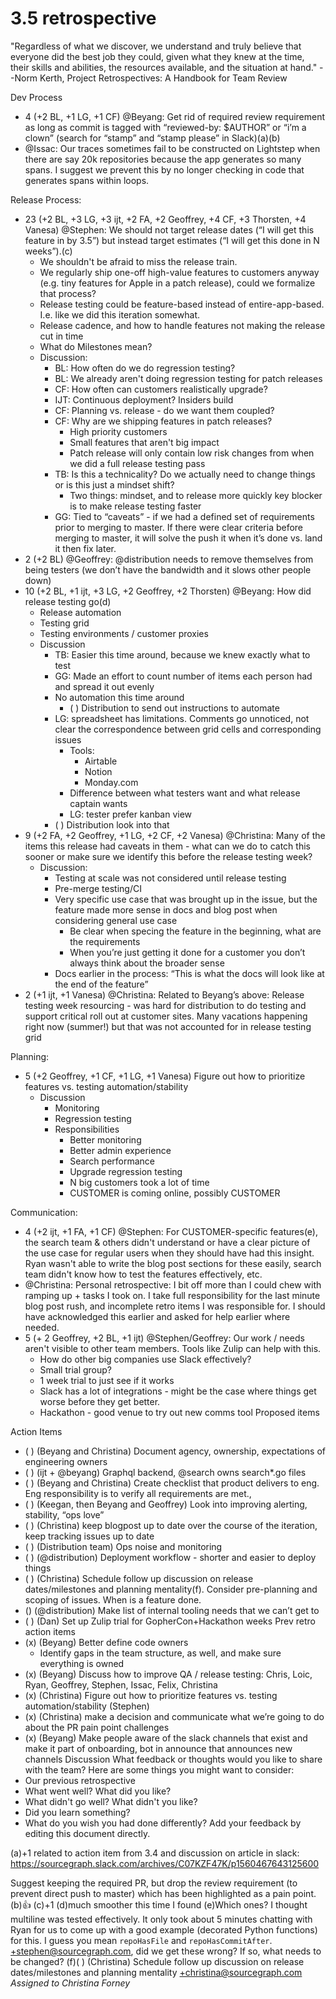 # 3.5 retrospective

"Regardless of what we discover, we understand and truly believe that everyone did the best job they could, given what they knew at the time, their skills and abilities, the resources available, and the situation at hand."
--Norm Kerth, Project Retrospectives: A Handbook for Team Review


Dev Process
* 4 (+2 BL, +1 LG, +1 CF) @Beyang: Get rid of required review requirement as long as commit is tagged with “reviewed-by: $AUTHOR” or “i’m a clown” (search for “stamp” and “stamp please” in Slack)(a)(b)
* @Issac: Our traces sometimes fail to be constructed on Lightstep when there are say 20k repositories because the app generates so many spans. I suggest we prevent this by no longer checking in code that generates spans within loops.


Release Process: 
* 23 (+2 BL, +3 LG, +3 ijt, +2 FA, +2 Geoffrey, +4 CF, +3 Thorsten, +4 Vanesa) @Stephen: We should not target release dates (“I will get this feature in by 3.5”) but instead target estimates (“I will get this done in N weeks”).(c)
   * We shouldn't be afraid to miss the release train.
   * We regularly ship one-off high-value features to customers anyway (e.g. tiny features for Apple in a patch release), could we formalize that process?
   * Release testing could be feature-based instead of entire-app-based. I.e. like we did this iteration somewhat.
   * Release cadence, and how to handle features not making the release cut in time
   * What do Milestones mean?
   * Discussion:
      * BL: How often do we do regression testing?
      * BL: We already aren't doing regression testing for patch releases
      * CF: How often can customers realistically upgrade?
      * IJT: Continuous deployment? Insiders build
      * CF: Planning vs. release - do we want them coupled?
      * CF: Why are we shipping features in patch releases?
         * High priority customers
         * Small features that aren't big impact
         * Patch release will only contain low risk changes from when we did a full release testing pass
      * TB: Is this a technicality? Do we actually need to change things or is this just a mindset shift? 
         * Two things: mindset, and to release more quickly key blocker is to make release testing faster
      * GG: Tied to “caveats” - if we had a defined set of requirements prior to merging to master. If there were clear criteria before merging to master, it will solve the push it when it’s done vs. land it then fix later.
* 2 (+2 BL) @Geoffrey: @distribution needs to remove themselves from being testers (we don’t have the bandwidth and it slows other people down)
* 10 (+2 BL, +1 ijt, +3 LG, +2 Geoffrey, +2 Thorsten) @Beyang: How did release testing go(d)
   * Release automation
   * Testing grid
   * Testing environments / customer proxies
   * Discussion
      * TB: Easier this time around, because we knew exactly what to test
      * GG: Made an effort to count number of items each person had and spread it out evenly
      * No automation this time around
         * ( ) Distribution to send out instructions to automate
      * LG: spreadsheet has limitations. Comments go unnoticed, not clear the correspondence between grid cells and corresponding issues
         * Tools:
            * Airtable
            * Notion
            * Monday.com
         * Difference between what testers want and what release captain wants
         * LG: tester prefer kanban view
      * ( ) Distribution look into that
* 9 (+2 FA, +2 Geoffrey, +1 LG, +2 CF, +2 Vanesa) @Christina: Many of the items this release had caveats in them - what can we do to catch this sooner or make sure we identify this before the release testing week?
   * Discussion:
      * Testing at scale was not considered until release testing
      * Pre-merge testing/CI
      * Very specific use case that was brought up in the issue, but the feature made more sense in docs and blog post when considering general use case
         * Be clear when specing the feature in the beginning, what are the requirements
         * When you’re just getting it done for a customer you don’t always think about the broader sense
      * Docs earlier in the process: “This is what the docs will look like at the end of the feature”
* 2 (+1 ijt, +1 Vanesa) @Christina: Related to Beyang’s above: Release testing week resourcing - was hard for distribution to do testing and support critical roll out at customer sites. Many vacations happening right now (summer!) but that was not accounted for in release testing grid


Planning:
* 5 (+2 Geoffrey, +1 CF, +1 LG, +1 Vanesa) Figure out how to prioritize features vs. testing automation/stability
   * Discussion
      * Monitoring
      * Regression testing
      * Responsibilities
         * Better monitoring
         * Better admin experience
         * Search performance
         * Upgrade regression testing
         * N big customers took a lot of time
         * CUSTOMER is coming online, possibly CUSTOMER


Communication:
* 4 (+2 ijt, +1 FA, +1 CF) @Stephen: For CUSTOMER-specific features(e), the search team & others didn't understand or have a clear picture of the use case for regular users when they should have had this insight. Ryan wasn't able to write the blog post sections for these easily, search team didn't know how to test the features effectively, etc.
* @Christina: Personal retrospective: I bit off more than I could chew with ramping up + tasks I took on. I take full responsibility for the last minute blog post rush, and incomplete retro items I was responsible for. I should have acknowledged this earlier and asked for help earlier where needed.
* 5 (+ 2 Geoffrey, +2 BL, +1 ijt) @Stephen/Geoffrey: Our work / needs aren't visible to other team members. Tools like Zulip can help with this. 
   * How do other big companies use Slack effectively?
   * Small trial group?
   * 1 week trial to just see if it works
   * Slack has a lot of integrations - might be the case where things get worse before they get better.
   * Hackathon - good venue to try out new comms tool
Proposed items


Action Items
* ( ) (Beyang and Christina) Document agency, ownership, expectations of engineering owners
* ( ) (ijt + @beyang) Graphql backend, @search owns search*.go files
* ( ) (Beyang and Christina) Create checklist that product delivers to eng. Eng responsibility is to verify all requirements are met., 
* ( ) (Keegan, then Beyang and Geoffrey) Look into improving alerting, stability, “ops love”
* ( ) (Christina) keep blogpost up to date over the course of the iteration, keep tracking issues up to date
* ( ) (Distribution team) Ops noise and monitoring
* ( ) (@distribution) Deployment workflow - shorter and easier to deploy things
* ( ) (Christina) Schedule follow up discussion on release dates/milestones and planning mentality(f). Consider pre-planning and scoping of issues. When is a feature done.
* () (@distribution) Make list of internal tooling needs that we can’t get to
* ( ) (Dan) Set up Zulip trial for GopherCon+Hackathon weeks
Prev retro action items
* (x) (Beyang) Better define code owners
   * Identify gaps in the team structure, as well, and make sure everything is owned
* (x) (Beyang) Discuss how to improve QA / release testing: Chris, Loic, Ryan, Geoffrey, Stephen, Issac, Felix, Christina
* (x) (Christina) Figure out how to prioritize features vs. testing automation/stability (Stephen)
* (x) (Christina) make a decision and communicate what we’re going to do about the PR pain point challenges
* (x) (Beyang) Make people aware of the slack channels that exist and make it part of onboarding, bot in announce that announces new channels
Discussion
What feedback or thoughts would you like to share with the team? Here are some things you might want to consider:
* Our previous retrospective
* What went well? What did you like?
* What didn't go well? What didn't you like?
* Did you learn something?
* What do you wish you had done differently?
Add your feedback by editing this document directly.


(a)+1 related to action item from 3.4 and discussion on article in slack: https://sourcegraph.slack.com/archives/C07KZF47K/p1560467643125600


Suggest keeping the required PR, but drop the review requirement (to prevent direct push to master) which has been highlighted as a pain point.
(b):+1:
(c)+1
(d)much smoother this time I found
(e)Which ones? I thought multiline was tested effectively. It only took about 5 minutes chatting with Ryan for us to come up with a good example (decorated Python functions) for this. I guess you mean `repoHasFile` and `repoHasCommitAfter`. +stephen@sourcegraph.com, did we get these wrong? If so, what needs to be changed?
(f)( ) (Christina) Schedule follow up discussion on release dates/milestones and planning mentality +christina@sourcegraph.com
_Assigned to Christina Forney_
